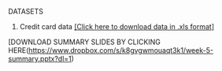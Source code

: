 
DATASETS

1. Credit card data [[Click here to download data in .xls format]](https://www.dropbox.com/s/b1c1amefi29jnzk/Credit.xls?dl=1)


[DOWNLOAD SUMMARY SLIDES BY CLICKING HERE(https://www.dropbox.com/s/k8gvgwmouaqt3k1/week-5-summary.pptx?dl=1)
